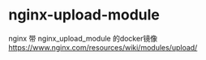 # nginx-upload-module
  nginx 带 nginx_upload_module 的docker镜像
  https://www.nginx.com/resources/wiki/modules/upload/
